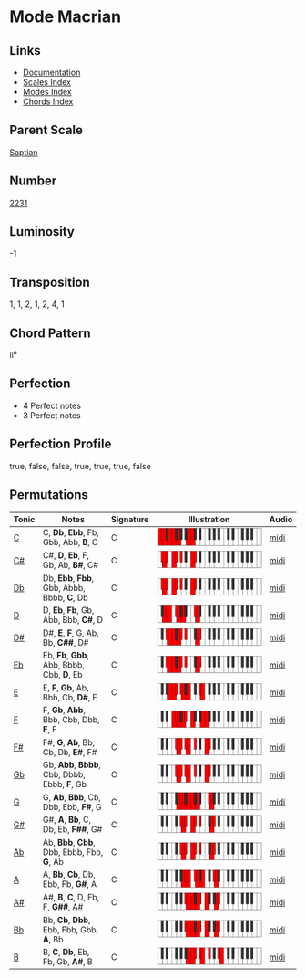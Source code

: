 # Mode Macrian

## Links

- [Documentation](README.md)
- [Scales Index](Scales.md)
- [Modes Index](Modes.md)
- [Chords Index](Chords.md)

## Parent Scale

[Saptian](ScaleSaptian.md)

## Number

[2231](https://ianring.com/musictheory/scales/2231)

## Luminosity

-1

## Transposition

1, 1, 2, 1, 2, 4, 1

## Chord Pattern

ii⁰

## Perfection

- 4 Perfect notes
- 3 Perfect notes

## Perfection Profile

true, false, false, true, true, true, false

## Permutations

| Tonic | Notes | Signature | Illustration | Audio |
|-------|-------|-----------|--------------|-------|
| [C](ModeCNaturalMacrian.md) | C, **Db**, **Ebb**, Fb, Gbb, Abb, **B**, C | C | ![CNaturalMacrian](ModeCNaturalMacrian.png) | [midi](https://github.com/edipermadi/music/blob/main/docs/ModeCNaturalMacrian.mid?raw=true) |
| [C#](ModeCSharpMacrian.md) | C#, **D**, **Eb**, F, Gb, Ab, **B#**, C# | C | ![CSharpMacrian](ModeCSharpMacrian.png) | [midi](https://github.com/edipermadi/music/blob/main/docs/ModeCSharpMacrian.mid?raw=true) |
| [Db](ModeDFlatMacrian.md) | Db, **Ebb**, **Fbb**, Gbb, Abbb, Bbbb, **C**, Db | C | ![DFlatMacrian](ModeDFlatMacrian.png) | [midi](https://github.com/edipermadi/music/blob/main/docs/ModeDFlatMacrian.mid?raw=true) |
| [D](ModeDNaturalMacrian.md) | D, **Eb**, **Fb**, Gb, Abb, Bbb, **C#**, D | C | ![DNaturalMacrian](ModeDNaturalMacrian.png) | [midi](https://github.com/edipermadi/music/blob/main/docs/ModeDNaturalMacrian.mid?raw=true) |
| [D#](ModeDSharpMacrian.md) | D#, **E**, **F**, G, Ab, Bb, **C##**, D# | C | ![DSharpMacrian](ModeDSharpMacrian.png) | [midi](https://github.com/edipermadi/music/blob/main/docs/ModeDSharpMacrian.mid?raw=true) |
| [Eb](ModeEFlatMacrian.md) | Eb, **Fb**, **Gbb**, Abb, Bbbb, Cbb, **D**, Eb | C | ![EFlatMacrian](ModeEFlatMacrian.png) | [midi](https://github.com/edipermadi/music/blob/main/docs/ModeEFlatMacrian.mid?raw=true) |
| [E](ModeENaturalMacrian.md) | E, **F**, **Gb**, Ab, Bbb, Cb, **D#**, E | C | ![ENaturalMacrian](ModeENaturalMacrian.png) | [midi](https://github.com/edipermadi/music/blob/main/docs/ModeENaturalMacrian.mid?raw=true) |
| [F](ModeFNaturalMacrian.md) | F, **Gb**, **Abb**, Bbb, Cbb, Dbb, **E**, F | C | ![FNaturalMacrian](ModeFNaturalMacrian.png) | [midi](https://github.com/edipermadi/music/blob/main/docs/ModeFNaturalMacrian.mid?raw=true) |
| [F#](ModeFSharpMacrian.md) | F#, **G**, **Ab**, Bb, Cb, Db, **E#**, F# | C | ![FSharpMacrian](ModeFSharpMacrian.png) | [midi](https://github.com/edipermadi/music/blob/main/docs/ModeFSharpMacrian.mid?raw=true) |
| [Gb](ModeGFlatMacrian.md) | Gb, **Abb**, **Bbbb**, Cbb, Dbbb, Ebbb, **F**, Gb | C | ![GFlatMacrian](ModeGFlatMacrian.png) | [midi](https://github.com/edipermadi/music/blob/main/docs/ModeGFlatMacrian.mid?raw=true) |
| [G](ModeGNaturalMacrian.md) | G, **Ab**, **Bbb**, Cb, Dbb, Ebb, **F#**, G | C | ![GNaturalMacrian](ModeGNaturalMacrian.png) | [midi](https://github.com/edipermadi/music/blob/main/docs/ModeGNaturalMacrian.mid?raw=true) |
| [G#](ModeGSharpMacrian.md) | G#, **A**, **Bb**, C, Db, Eb, **F##**, G# | C | ![GSharpMacrian](ModeGSharpMacrian.png) | [midi](https://github.com/edipermadi/music/blob/main/docs/ModeGSharpMacrian.mid?raw=true) |
| [Ab](ModeAFlatMacrian.md) | Ab, **Bbb**, **Cbb**, Dbb, Ebbb, Fbb, **G**, Ab | C | ![AFlatMacrian](ModeAFlatMacrian.png) | [midi](https://github.com/edipermadi/music/blob/main/docs/ModeAFlatMacrian.mid?raw=true) |
| [A](ModeANaturalMacrian.md) | A, **Bb**, **Cb**, Db, Ebb, Fb, **G#**, A | C | ![ANaturalMacrian](ModeANaturalMacrian.png) | [midi](https://github.com/edipermadi/music/blob/main/docs/ModeANaturalMacrian.mid?raw=true) |
| [A#](ModeASharpMacrian.md) | A#, **B**, **C**, D, Eb, F, **G##**, A# | C | ![ASharpMacrian](ModeASharpMacrian.png) | [midi](https://github.com/edipermadi/music/blob/main/docs/ModeASharpMacrian.mid?raw=true) |
| [Bb](ModeBFlatMacrian.md) | Bb, **Cb**, **Dbb**, Ebb, Fbb, Gbb, **A**, Bb | C | ![BFlatMacrian](ModeBFlatMacrian.png) | [midi](https://github.com/edipermadi/music/blob/main/docs/ModeBFlatMacrian.mid?raw=true) |
| [B](ModeBNaturalMacrian.md) | B, **C**, **Db**, Eb, Fb, Gb, **A#**, B | C | ![BNaturalMacrian](ModeBNaturalMacrian.png) | [midi](https://github.com/edipermadi/music/blob/main/docs/ModeBNaturalMacrian.mid?raw=true) |
